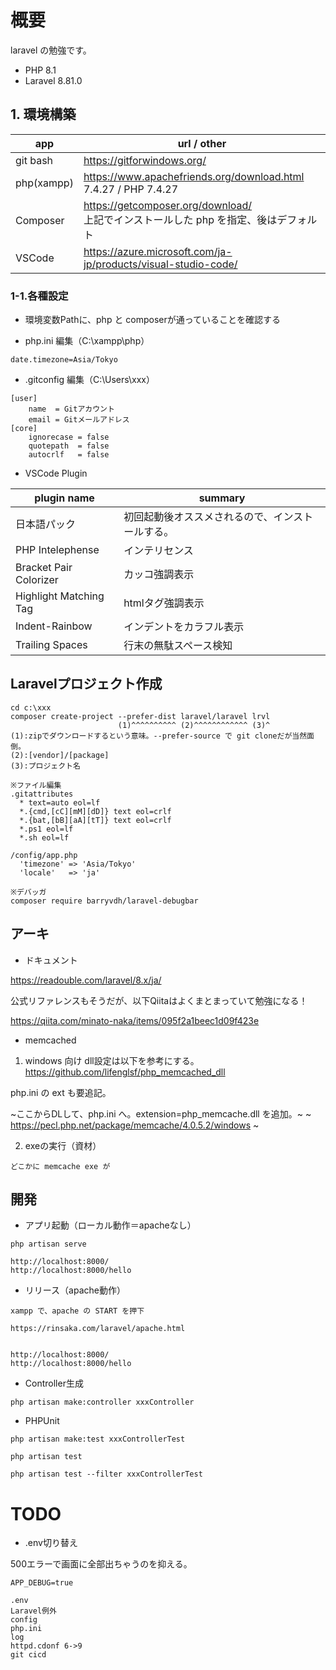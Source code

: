 # 概要
laravel の勉強です。

* PHP 8.1
* Laravel 8.81.0


## 1. 環境構築
| app        | url / other |
|------------|-------------|
| git bash   | https://gitforwindows.org/ |
| php(xampp) | https://www.apachefriends.org/download.html <br> 7.4.27 / PHP 7.4.27 |
| Composer   | https://getcomposer.org/download/ <br> 上記でインストールした php を指定、後はデフォルト |
| VSCode     | https://azure.microsoft.com/ja-jp/products/visual-studio-code/ |

### 1-1.各種設定
* 環境変数Pathに、php と composerが通っていることを確認する

* php.ini 編集（C:\xampp\php）
```
date.timezone=Asia/Tokyo
```

* .gitconfig 編集（C:\Users\xxx）
```
[user]
    name  = Gitアカウント
    email = Gitメールアドレス
[core]
    ignorecase = false
    quotepath  = false
    autocrlf   = false
```

* VSCode Plugin

| plugin name            | summary     |
|------------------------|-------------|
| 日本語パック            | 初回起動後オススメされるので、インストールする。 |
| PHP Intelephense       | インテリセンス   |
| Bracket Pair Colorizer | カッコ強調表示   |
| Highlight Matching Tag | htmlタグ強調表示 |
| Indent-Rainbow         | インデントをカラフル表示 |
| Trailing Spaces        | 行末の無駄スペース検知 |

## Laravelプロジェクト作成

```
cd c:\xxx
composer create-project --prefer-dist laravel/laravel lrvl
                        (1)^^^^^^^^^^ (2)^^^^^^^^^^^^ (3)^
(1):zipでダウンロードするという意味。--prefer-source で git cloneだが当然面倒。
(2):[vendor]/[package]
(3):プロジェクト名

※ファイル編集
.gitattributes
  * text=auto eol=lf
  *.{cmd,[cC][mM][dD]} text eol=crlf
  *.{bat,[bB][aA][tT]} text eol=crlf
  *.ps1 eol=lf
  *.sh eol=lf

/config/app.php
  'timezone' => 'Asia/Tokyo'
  'locale'   => 'ja'

※デバッガ
composer require barryvdh/laravel-debugbar
```

## アーキ

* ドキュメント

https://readouble.com/laravel/8.x/ja/

公式リファレンスもそうだが、以下Qiitaはよくまとまっていて勉強になる！

https://qiita.com/minato-naka/items/095f2a1beec1d09f423e


* memcached

1. windows 向け dll設定は以下を参考にする。
https://github.com/lifenglsf/php_memcached_dll

php.ini の ext も要追記。

~ここからDLして、php.ini へ。extension=php_memcache.dll を追加。~
~ https://pecl.php.net/package/memcache/4.0.5.2/windows ~

2. exeの実行（資材）

```
どこかに memcache exe が
```


## 開発
* アプリ起動（ローカル動作＝apacheなし）
```
php artisan serve

http://localhost:8000/
http://localhost:8000/hello
```

* リリース（apache動作）
```
xampp で、apache の START を押下

https://rinsaka.com/laravel/apache.html


http://localhost:8000/
http://localhost:8000/hello
```

* Controller生成
```
php artisan make:controller xxxController
```

* PHPUnit
```
php artisan make:test xxxControllerTest

php artisan test

php artisan test --filter xxxControllerTest
```

# TODO

* .env切り替え

500エラーで画面に全部出ちゃうのを抑える。

```
APP_DEBUG=true
```

```
.env
Laravel例外
config
php.ini
log
httpd.cdonf 6->9
git cicd
```